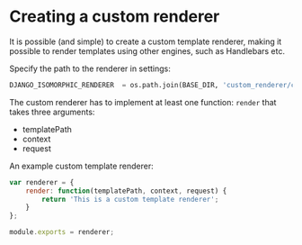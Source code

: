 # Creating a custom renderer

It is possible (and simple) to create a custom template renderer, making it possible to render templates using other engines, such as Handlebars etc.

Specify the path to the renderer in settings:

```python
DJANGO_ISOMORPHIC_RENDERER  = os.path.join(BASE_DIR, 'custom_renderer/custom.js')
```

The custom renderer has to implement at least one function: `render` that takes three arguments:

*  templatePath
*  context
*  request

An example custom template renderer:

```javascript
var renderer = {
    render: function(templatePath, context, request) {
        return 'This is a custom template renderer';
    }
};

module.exports = renderer;
```
